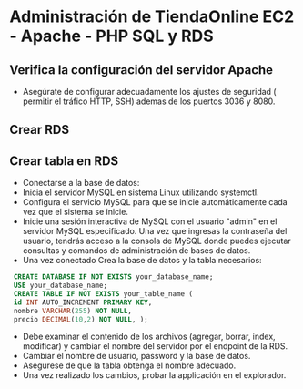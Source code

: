 # Administración de TiendaOnline EC2 - Apache - PHP SQL y RDS

## Verifica la configuración del servidor Apache
- Asegúrate de configurar adecuadamente los ajustes de seguridad ( permitir el tráfico HTTP, SSH) ademas de los puertos 3036 y 8080.
## Crear RDS
## Crear tabla  en RDS
- Conectarse a la base de datos:
- Inicia el servidor MySQL en sistema Linux utilizando systemctl.
- Configura el servicio MySQL para que se inicie automáticamente cada vez que el sistema se inicie.
- Inicie una sesión interactiva de MySQL con el usuario "admin" en el servidor MySQL especificado. Una vez que ingresas la contraseña del usuario, tendrás acceso a la consola de MySQL donde puedes ejecutar consultas y comandos de administración de bases de datos.
- Una vez conectado Crea la base de datos y la tabla necesarios:
```sql
 CREATE DATABASE IF NOT EXISTS your_database_name;
 USE your_database_name;
 CREATE TABLE IF NOT EXISTS your_table_name (
 id INT AUTO_INCREMENT PRIMARY KEY,
 nombre VARCHAR(255) NOT NULL,
 precio DECIMAL(10,2) NOT NULL, );
```

- Debe examinar el contenido de los archivos (agregar, borrar, index, modificar) y cambiar el nombre del servidor por el endpoint de la RDS.
- Cambiar el nombre de usuario, password y la base de datos.
- Asegurese de que la tabla obtenga el nombre adecuado.
- Una vez realizado los cambios, probar la applicación en el explorador.
